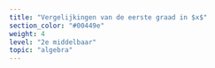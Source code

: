 ```yaml
---
title: "Vergelijkingen van de eerste graad in $x$"
section_color: "#00449e"
weight: 4
level: "2e middelbaar"
topic: "algebra"
---
```

